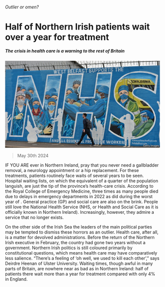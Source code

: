 ###### Outlier or omen?

# Half of Northern Irish patients wait over a year for treatment 

##### The crisis in health care is a warning to the rest of Britain 

![image](images/20240601_BRP504.jpg) 

> May 30th 2024 

IF YOU ARE ever in Northern Ireland, pray that you never need a gallbladder removal, a neurology appointment or a hip replacement. For these treatments, patients routinely face waits of several years to be seen. Hospital waiting lists, on which the equivalent of a quarter of the population languish, are just the tip of the province’s health-care crisis. According to the Royal College of Emergency Medicine, three times as many people died due to delays in emergency departments in 2022 as did during the worst year of . General practice (GP) and social care are also on the brink. People still love the National Health Service (NHS, or Health and Social Care as it is officially known in Northern Ireland). Increasingly, however, they admire a service that no longer exists.

On the other side of the Irish Sea the leaders of the main political parties may be tempted to dismiss these horrors as an outlier. Health care, after all, is a matter for devolved administrations. Before the return of the Northern Irish executive in February, the country had gone two years without a government. Northern Irish politics is still coloured primarily by constitutional questions, which means health care may have comparatively less salience. “There’s a feeling of ‘oh well, we used to kill each other’,” says Deirdre Heenan of Ulster University. Waiting times, though awful in many parts of Britain, are nowhere near as bad as in Northern Ireland: half of patients there wait more than a year for treatment compared with only 4% in England. 

